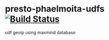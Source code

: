 # presto-phaelmoita-udfs [![Build Status](https://travis-ci.org/phaelmoita/presto-phaelmoita-udfs.svg?branch=master)](https://travis-ci.org/phaelmoita/presto-phaelmoita-udfs)
udf geoip using maxmind database
